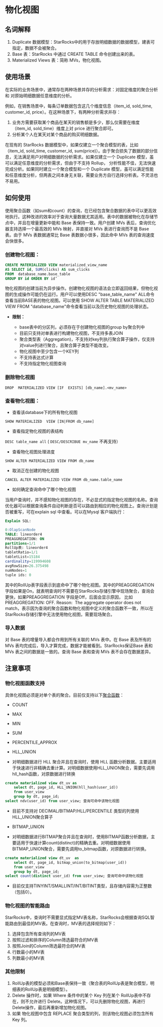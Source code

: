 # 物化视图

## 名词解释

1. Duplicate 数据模型：StarRocks中的用于存放明细数据的数据模型，建表可指定，数据不会被聚合。
2. Base 表：StarRocks 中通过 CREATE TABLE 命令创建出来的表。
3. Materialized Views 表：简称 MVs，物化视图。

## 使用场景

在实际的业务场景中，通常存在两种场景并存的分析需求：对固定维度的聚合分析 和 对原始明细数据任意维度的分析。

例如，在销售场景中，每条订单数据包含这几个维度信息（item\_id, sold\_time, customer\_id, price）。在这种场景下，有两种分析需求并存：

1. 业务方需要获取某个商品在某天的销售额是多少，那么仅需要在维度（item\_id, sold\_time）维度上对 price 进行聚合即可。
2. 分析某个人在某天对某个商品的购买明细数据。

在现有的 StarRocks 数据模型中，如果仅建立一个聚合模型的表，比如（item\_id, sold\_time, customer\_id, sum(price)）。由于聚合损失了数据的部分信息，无法满足用户对明细数据的分析需求。如果仅建立一个 Duplicate 模型，虽可以满足任意维度的分析需求，但由于不支持 Rollup， 分析性能不佳，无法快速完成分析。如果同时建立一个聚合模型和一个 Duplicate 模型，虽可以满足性能和任意维度分析，但两表之间本身无关联，需要业务方自行选择分析表。不灵活也不易用。

## 如何使用

使用聚合函数（如sum和count）的查询，在已经包含聚合数据的表中可以更高效地执行。这种改进的效率对于查询大量数据尤其适用。表中的数据被物化在存储节点中，并且在增量更新中能和 Base 表保持一致。用户创建 MVs 表后，查询优化器支持选择一个最高效的 MVs 映射，并直接对 MVs 表进行查询而不是 Base 表。由于 MVs 表数据通常比 Base 表数据小很多，因此命中 MVs 表的查询速度会快很多。

### **创建物化视图：**

~~~sql
CREATE MATERIALIZED VIEW materialized_view_name
AS SELECT id, SUM(clicks) AS sum_clicks
FROM  database_name.base_table
GROUP BY id ORDER BY id’
~~~

 物化视图的创建当前为异步操作。创建物化视图的语法会立即返回结果，但物化视图的生成操作可能仍在运行。用户可以使用DESC "base\_table\_name" ALL命令查看当前BASE表的物化视图。可以使用 SHOW ALTER TABLE MATERIALIZED VIEW FROM "database\_name"命令查看当前以及历史物化视图的处理状态。

* **限制：**

  * base表中的分区列，必须存在于创建物化视图的group by聚合列中
  * 目前只支持对单表进行构建物化视图，不支持多表JOIN
  * 聚合类型表（Aggregation)，不支持对key列执行聚合算子操作，仅支持对value列进行聚合，且聚合算子类型不能改变。
  * 物化视图中至少包含一个KEY列
  * 不支持表达式计算
  * 不支持指定物化视图查询

### **删除物化视图**

`DROP  MATERIALIZED VIEW [IF  EXISTS] [db_name].<mv_name>`

### **查看物化视图：**

* 查看该database下的所有物化视图

`SHOW MATERIALIZED  VIEW [IN|FROM db_name]`

* 查看指定物化视图的表结构

`DESC table_name all`
( `DESC/DESCRIBUE mv_name` 不再支持）

* 查看物化视图处理进度

`SHOW ALTER MATERIALIZED VIEW FROM db_name`  

* 取消正在创建的物化视图

`CANCEL ALTER MATERIALIZED VIEW FROM db_name.table_name`

* 如何确定查询命中了哪个物化视图

当用户查询时，并不感知物化视图的存在，不必显式的指定物化视图的名称。查询优化器可以根据查询条件自动判断是否可以路由到相应的物化视图上。查询计划是否被重写，可在explain sql 中查看。可以在Mysql 客户端执行：

~~~SQL
Explain SQL:

0:OlapScanNode
TABLE: lineorder4
PREAGGREGATION: ON
partitions=1/1
RollUp表: lineorder4
tabletRatio=1/1
tabletList=15184
cardinality=119994608
avgRowSize=26.375498
numNodes=1
tuple ids: 0
~~~

其中的RollUp表字段表示到底命中了哪个物化视图。其中的PREAGGREGATION 字段如果是On，就表明查询时不需要在StarRocks存储引擎中现场聚合，查询会更快，如果PREAGGREGATION 字段是Off，后面会显示原因， 比如 PREAGGREGATION: OFF. Reason:  The aggregate operator does not match，表示因为查询的聚合函数和物化视图中定义的聚合函数不一致，所以在StarRocks存储引擎中无法使用物化视图，需要现场聚合。

### **导入数据**

对 Base 表的增量导入都会作用到所有关联的 MVs 表中。在 Base 表及所有的 MVs 表均完成后，导入才算完成，数据才能被看到。StarRocks保证Base 表和 MVs 表之间的数据是一致的。查询 Base 表和查询 MVs 表不会存在数据差异。

## 注意事项

### **物化视图函数支持**

具体化视图必须是对单个表的聚合。目前仅支持以下[聚合函数](https://cloud.google.com/bigquery/docs/reference/standard-sql/aggregate_functions)：

* COUNT
* MAX
* MIN
* SUM
* PERCENTILE\_APPROX
* HLL\_UNION

* 对明细数据进行 HLL 聚合并且在查询时，使用 HLL 函数分析数据。主要适用于快速进行非精确去重计算。对明细数据使用HLL\_UNION聚合，需要先调用hll\_hash函数，对原数据进行转换

~~~SQL
create materialized view dt_uv as 
    select dt, page_id, HLL_UNION(hll_hash(user_id)) 
    from user_view
    group by dt, page_id;
select ndv(user_id) from user_view; 查询可命中该物化视图
~~~

* 目前不支持对 DECIMAL/BITMAP/HLL/PERCENTILE 类型的列使用HLL\_UNION聚合算子

* BITMAP\_UNION

* 对明细数据进行BITMAP聚合并且在查询时，使用BITMAP函数分析数据，主要适用于快速计算count(distinct)的精确去重。对明细数据使用BITMAP\_UNION聚合，需要先调用to\_bitmap函数，对原数据进行转换。

~~~SQL
create materialized view dt_uv  as
    select dt, page_id, bitmap_union(to_bitmap(user_id))
    from user_view
    group by dt, page_id;
select count(distinct user_id) from user_view; 查询可命中该物化视图
~~~

* 目前仅支持TINYINT/SMALLINT/INT/BITINT类型，且存储内容需为正整数（包括0）。

### **物化视图的智能路由**

StarRocks中，查询时不需要显式指定MV表名称，StarRocks会根据查询SQL智能路由到最佳的MV表。在查询时，MV表的选择规则如下：

1. 选择包含所有查询列的MV表
2. 按照过滤和排序的Column筛选最符合的MV表
3. 按照Join的Column筛选最符合的MV表
4. 行数最小的MV表
5. 列数最小的MV表

### **其他限制**

1. RollUp表的模型必须和Base表保持一致（聚合表的RollUp表是聚合模型，明细表的RollUp表是明细模型）。
2. Delete 操作时，如果 Where 条件中的某个 Key 列在某个 RollUp表中不存在，则不允许进行 Delete。这种情况下，可以先删除物化视图，再进行Delete操作，最后再重新增加物化视图。
3. 如果 物化视图中包含 REPLACE 聚合类型的列，则该物化视图必须包含所有 Key 列。
